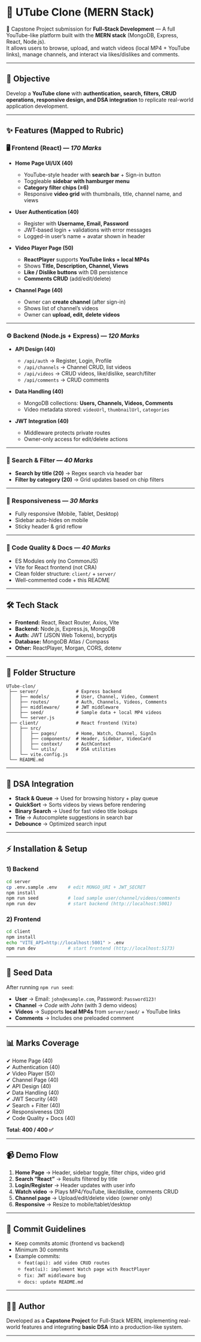 # 🎥 UTube Clone (MERN Stack)

🚀 Capstone Project submission for **Full-Stack Development** — A full YouTube-like platform built with the **MERN stack** (MongoDB, Express, React, Node.js).  
It allows users to browse, upload, and watch videos (local MP4 + YouTube links), manage channels, and interact via likes/dislikes and comments.

---

## 🎯 Objective
Develop a **YouTube clone** with **authentication, search, filters, CRUD operations, responsive design, and DSA integration** to replicate real-world application development.

---

## ✨ Features (Mapped to Rubric)

### 🖥 Frontend (React) — *170 Marks*
- **Home Page UI/UX (40)**  
  - YouTube-style header with **search bar** + Sign-in button  
  - Toggleable **sidebar with hamburger menu**  
  - **Category filter chips (≥6)**  
  - Responsive **video grid** with thumbnails, title, channel name, and views  

- **User Authentication (40)**  
  - Register with **Username, Email, Password**  
  - JWT-based login + validations with error messages  
  - Logged-in user’s name + avatar shown in header  

- **Video Player Page (50)**  
  - **ReactPlayer** supports **YouTube links + local MP4s**  
  - Shows **Title, Description, Channel, Views**  
  - **Like / Dislike buttons** with DB persistence  
  - **Comments CRUD** (add/edit/delete)  

- **Channel Page (40)**  
  - Owner can **create channel** (after sign-in)  
  - Shows list of channel’s videos  
  - Owner can **upload, edit, delete videos**  

---

### ⚙️ Backend (Node.js + Express) — *120 Marks*
- **API Design (40)**  
  - `/api/auth` → Register, Login, Profile  
  - `/api/channels` → Channel CRUD, list videos  
  - `/api/videos` → CRUD videos, like/dislike, search/filter  
  - `/api/comments` → CRUD comments  

- **Data Handling (40)**  
  - MongoDB collections: **Users, Channels, Videos, Comments**  
  - Video metadata stored: `videoUrl`, `thumbnailUrl`, `categories`  

- **JWT Integration (40)**  
  - Middleware protects private routes  
  - Owner-only access for edit/delete actions  

---

### 🔎 Search & Filter — *40 Marks*
- **Search by title (20)** → Regex search via header bar  
- **Filter by category (20)** → Grid updates based on chip filters  

---

### 📱 Responsiveness — *30 Marks*
- Fully responsive (Mobile, Tablet, Desktop)  
- Sidebar auto-hides on mobile  
- Sticky header & grid reflow  

---

### 🧩 Code Quality & Docs — *40 Marks*
- ES Modules only (no CommonJS)  
- Vite for React frontend (not CRA)  
- Clean folder structure: `client/` + `server/`  
- Well-commented code + this README  

---

## 🛠 Tech Stack
- **Frontend:** React, React Router, Axios, Vite  
- **Backend:** Node.js, Express.js, MongoDB  
- **Auth:** JWT (JSON Web Tokens), bcryptjs  
- **Database:** MongoDB Atlas / Compass  
- **Other:** ReactPlayer, Morgan, CORS, dotenv  

---

## 📂 Folder Structure
```
UTube-clon/
 ├── server/              # Express backend
 │   ├── models/          # User, Channel, Video, Comment
 │   ├── routes/          # Auth, Channels, Videos, Comments
 │   ├── middleware/      # JWT middleware
 │   ├── seed/            # Sample data + local MP4 videos
 │   └── server.js
 ├── client/              # React frontend (Vite)
 │   ├── src/
 │   │   ├── pages/       # Home, Watch, Channel, SignIn
 │   │   ├── components/  # Header, Sidebar, VideoCard
 │   │   ├── context/     # AuthContext
 │   │   └── utils/       # DSA utilities
 │   └── vite.config.js
 └── README.md
```

---

## 🧮 DSA Integration
- **Stack & Queue** → Used for browsing history + play queue  
- **QuickSort** → Sorts videos by views before rendering  
- **Binary Search** → Used for fast video title lookups  
- **Trie** → Autocomplete suggestions in search bar  
- **Debounce** → Optimized search input  

---

## ⚡ Installation & Setup

### 1) Backend
```bash
cd server
cp .env.sample .env    # edit MONGO_URI + JWT_SECRET
npm install
npm run seed           # load sample user/channel/videos/comments
npm run dev            # start backend (http://localhost:5001)
```

### 2) Frontend
```bash
cd client
npm install
echo "VITE_API=http://localhost:5001" > .env
npm run dev            # start frontend (http://localhost:5173)
```

---

## 🔑 Seed Data
After running `npm run seed`:
- **User** → Email: `john@example.com`, Password: `Password123!`  
- **Channel** → *Code with John* (with 3 demo videos)  
- **Videos** → Supports **local MP4s** from `server/seed/` + YouTube links  
- **Comments** → Includes one preloaded comment  

---

## 📊 Marks Coverage
✔ Home Page (40)  
✔ Authentication (40)  
✔ Video Player (50)  
✔ Channel Page (40)  
✔ API Design (40)  
✔ Data Handling (40)  
✔ JWT Security (40)  
✔ Search + Filter (40)  
✔ Responsiveness (30)  
✔ Code Quality + Docs (40)  

**Total: 400 / 400 ✅**

---

## 📹 Demo Flow
1. **Home Page** → Header, sidebar toggle, filter chips, video grid  
2. **Search “React”** → Results filtered by title  
3. **Login/Register** → Header updates with user info  
4. **Watch video** → Plays MP4/YouTube, like/dislike, comments CRUD  
5. **Channel page** → Upload/edit/delete video (owner only)  
6. **Responsive** → Resize to mobile/tablet/desktop  

---

## 📌 Commit Guidelines
- Keep commits atomic (frontend vs backend)  
- Minimum 30 commits  
- Example commits:  
  - `feat(api): add video CRUD routes`  
  - `feat(ui): implement Watch page with ReactPlayer`  
  - `fix: JWT middleware bug`  
  - `docs: update README.md`  

---

## 👨‍💻 Author
Developed as a **Capstone Project** for Full-Stack MERN, implementing real-world features and integrating **basic DSA** into a production-like system.

---
